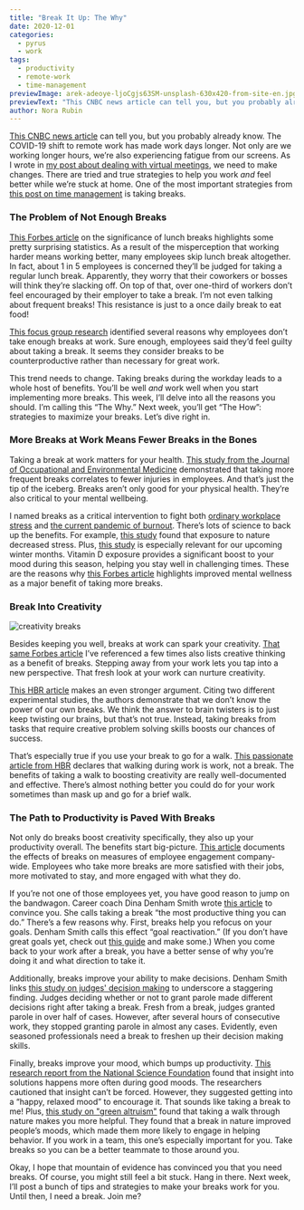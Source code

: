 ```yaml
---
title: "Break It Up: The Why"
date: 2020-12-01
categories:
  - pyrus
  - work
tags:
  - productivity
  - remote-work
  - time-management
previewImage: arek-adeoye-ljoCgjs63SM-unsplash-630x420-from-site-en.jpg
previewText: "This CNBC news article can tell you, but you probably already know. The COVID-19 shift to remote work has made work days longer. Not only are we working longer hours, we’re also experiencing fatigue from our screens. As I wrote in my post about dealing with virtual meetings, we need to make changes. There are tried and true strategies to help you work and feel better while we’re stuck at home. One of the most important strategies from this post on time management is taking breaks."
author: Nora Rubin
---
```

[This CNBC news article](https://www.cnbc.com/2020/03/30/coronavirus-lockdowns-are-making-the-working-day-longer-for-many.html) can tell you, but you probably already know. The COVID-19 shift to remote work has made work days longer. Not only are we working longer hours, we’re also experiencing fatigue from our screens. As I wrote in [my post about dealing with virtual meetings](https://pyrus.com/en/blog/zooming-away-from-virtual-meetings), we need to make changes. There are tried and true strategies to help you work _and_ feel better while we’re stuck at home. One of the most important strategies from [this post on time management](https://pyrus.com/en/blog/saved-by-the-bell-how-to-time-productivity-at-home) is taking breaks.

### **The Problem of Not Enough Breaks**

[This Forbes article](https://www.forbes.com/sites/alankohll/2018/05/29/new-study-shows-correlation-between-employee-engagement-and-the-long-lost-lunch-break/?sh=469158e74efc) on the significance of lunch breaks highlights some pretty surprising statistics. As a result of the misperception that working harder means working better, many employees skip lunch break altogether. In fact, about 1 in 5 employees is concerned they’ll be judged for taking a regular lunch break. Apparently, they worry that their coworkers or bosses will think they’re slacking off. On top of that, over one-third of workers don’t feel encouraged by their employer to take a break. I’m not even talking about frequent breaks! This resistance is just to a once daily break to eat food!

[This focus group research](https://www.tandfonline.com/doi/full/10.1080/08870446.2020.1764954?casa_token=jYDVdHM0NtgAAAAA%3AoTzJLBmMcmsOh4fBMKgCx9rXyf_tJ2IM-LCU1ztwEbGR0pXbdIk7p8PGlmF7zKxy55kxVNsnBi_CUA) identified several reasons why employees don’t take enough breaks at work. Sure enough, employees said they’d feel guilty about taking a break. It seems they consider breaks to be counterproductive rather than necessary for great work.

This trend needs to change. Taking breaks during the workday leads to a whole host of benefits. You’ll be well _and_ work well when you start implementing more breaks. This week, I’ll delve into all the reasons you should. I’m calling this “The Why.” Next week, you’ll get “The How”: strategies to maximize your breaks. Let’s dive right in.

### **More Breaks at Work Means Fewer Breaks in the Bones**

Taking a break at work matters for your health. [This study from the Journal of Occupational and Environmental Medicine](https://journals.lww.com/joem/Fulltext/2020/03000/Can_Workplace_Rest_Breaks_Prevent_Work_Related.1.aspx?context=FeaturedArticles&collectionId=3?PRID=JOM_PR_031020&casa_token=l8zl_ZXk7nwAAAAA:maZbCLPvLjBEPAfGTwMbPUzVCzRJACjmqzCWfQr29jwHabPNMz0Dg-eR2oLaAZgqLb7FhuFWJ6F6deyTlaaEVBCD) demonstrated that taking more frequent breaks correlates to fewer injuries in employees. And that’s just the tip of the iceberg. Breaks aren’t only good for your physical health. They’re also critical to your mental wellbeing.

I named breaks as a critical intervention to fight both [ordinary workplace stress](https://pyrus.com/en/blog/stressing-out-of-the-office) and [the current pandemic of burnout](https://pyrus.com/en/blog/fighting-the-fires-of-burnout-in-covid-times). There’s lots of science to back up the benefits. For example, [this study](https://www.ncbi.nlm.nih.gov/pmc/articles/PMC3072911/) found that exposure to nature decreased stress. Plus, [this study](https://www.sciencedaily.com/releases/2010/03/100303162854.htm) is especially relevant for our upcoming winter months. Vitamin D exposure provides a significant boost to your mood during this season, helping you stay well in challenging times. These are the reasons why [this Forbes article](https://www.forbes.com/sites/alankohll/2018/05/29/new-study-shows-correlation-between-employee-engagement-and-the-long-lost-lunch-break/?sh=469158e74efc) highlights improved mental wellness as a major benefit of taking more breaks.

### **Break Into Creativity**

![creativity breaks](alice-dietrich-FwF_fKj5tBo-unsplash-300x200.webp)

Besides keeping you well, breaks at work can spark your creativity. [That same Forbes article](https://www.forbes.com/sites/alankohll/2018/05/29/new-study-shows-correlation-between-employee-engagement-and-the-long-lost-lunch-break/?sh=469158e74efc) I’ve referenced a few times also lists creative thinking as a benefit of breaks. Stepping away from your work lets you tap into a new perspective. That fresh look at your work can nurture creativity.

[This HBR article](https://hbr.org/2017/05/to-be-more-creative-schedule-your-breaks) makes an even stronger argument. Citing two different experimental studies, the authors demonstrate that we don’t know the power of our own breaks. We think the answer to brain twisters is to just keep twisting our brains, but that’s not true. Instead, taking breaks from tasks that require creative problem solving skills boosts our chances of success.

That’s especially true if you use your break to go for a walk. [This passionate article from HBR](https://hbr.org/2014/02/take-a-walk-sure-but-dont-call-it-a-break) declares that walking during work is work, not a break. The benefits of taking a walk to boosting creativity are really well-documented and effective. There’s almost nothing better you could do for your work sometimes than mask up and go for a brief walk.

### **The Path to Productivity is Paved With Breaks**

Not only do breaks boost creativity specifically, they also up your productivity overall. The benefits start big-picture. [This article](https://www.forbes.com/sites/alankohll/2018/05/29/new-study-shows-correlation-between-employee-engagement-and-the-long-lost-lunch-break/?sh=469158e74efc) documents the effects of breaks on measures of employee engagement company-wide. Employees who take more breaks are more satisfied with their jobs, more motivated to stay, and more engaged with what they do. 

If you’re not one of those employees yet, you have good reason to jump on the bandwagon. Career coach Dina Denham Smith wrote [this article](https://www.forbes.com/sites/forbescoachescouncil/2019/12/27/take-a-break-its-the-most-productive-thing-you-can-do/?sh=2612a23f3ec0) to convince you. She calls taking a break “the most productive thing you can do.” There’s a few reasons why. First, breaks help you refocus on your goals. Denham Smith calls this effect “goal reactivation.” (If you don’t have great goals yet, check out [this guide](https://pyrus.com/en/blog/ready-set-goals) and make some.) When you come back to your work after a break, you have a better sense of why you’re doing it and what direction to take it.

Additionally, breaks improve your ability to make decisions. Denham Smith links [this study on judges' decision making](https://www.pnas.org/content/108/17/6889) to underscore a staggering finding. Judges deciding whether or not to grant parole made different decisions right after taking a break. Fresh from a break, judges granted parole in over half of cases. However, after several hours of consecutive work, they stopped granting parole in almost any cases. Evidently, even seasoned professionals need a break to freshen up their decision making skills.

Finally, breaks improve your mood, which bumps up productivity. [This research report from the National Science Foundation](https://www.nsf.gov/discoveries/disc_summ.jsp?cntn_id=295911&org=NSF&from=news) found that insight into solutions happens more often during good moods. The researchers cautioned that insight can’t be forced. However, they suggested getting into a “happy, relaxed mood” to encourage it. That sounds like taking a break to me! Plus, [this study on "green altruism"](https://journals.sagepub.com/doi/abs/10.1177/0013916514536576) found that taking a walk through nature makes you more helpful. They found that a break in nature improved people’s moods, which made them more likely to engage in helping behavior. If you work in a team, this one’s especially important for you. Take breaks so you can be a better teammate to those around you.

Okay, I hope that mountain of evidence has convinced you that you need breaks. Of course, you might still feel a bit stuck. Hang in there. Next week, I’ll post a bunch of tips and strategies to make your breaks work for you. Until then, I need a break. Join me?
